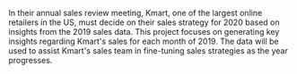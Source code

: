 In their annual sales review meeting, Kmart, one of the largest online retailers in the US, must decide on their sales strategy for 2020 based on insights from the 2019 sales data.
This project focuses on generating key insights regarding Kmart's sales for each month of 2019. The data will be used to assist Kmart's sales team in fine-tuning sales strategies as the year progresses.

